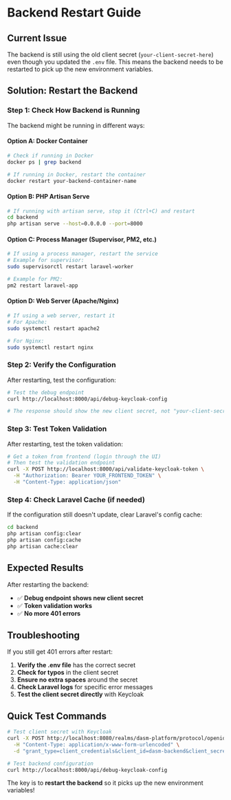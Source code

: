 # Backend Restart Guide

## Current Issue
The backend is still using the old client secret (`your-client-secret-here`) even though you updated the `.env` file. This means the backend needs to be restarted to pick up the new environment variables.

## Solution: Restart the Backend

### Step 1: Check How Backend is Running
The backend might be running in different ways:

#### **Option A: Docker Container**
```bash
# Check if running in Docker
docker ps | grep backend

# If running in Docker, restart the container
docker restart your-backend-container-name
```

#### **Option B: PHP Artisan Serve**
```bash
# If running with artisan serve, stop it (Ctrl+C) and restart
cd backend
php artisan serve --host=0.0.0.0 --port=8000
```

#### **Option C: Process Manager (Supervisor, PM2, etc.)**
```bash
# If using a process manager, restart the service
# Example for supervisor:
sudo supervisorctl restart laravel-worker

# Example for PM2:
pm2 restart laravel-app
```

#### **Option D: Web Server (Apache/Nginx)**
```bash
# If using a web server, restart it
# For Apache:
sudo systemctl restart apache2

# For Nginx:
sudo systemctl restart nginx
```

### Step 2: Verify the Configuration
After restarting, test the configuration:

```bash
# Test the debug endpoint
curl http://localhost:8000/api/debug-keycloak-config

# The response should show the new client secret, not "your-client-secret-here"
```

### Step 3: Test Token Validation
After restarting, test the token validation:

```bash
# Get a token from frontend (login through the UI)
# Then test the validation endpoint
curl -X POST http://localhost:8000/api/validate-keycloak-token \
  -H "Authorization: Bearer YOUR_FRONTEND_TOKEN" \
  -H "Content-Type: application/json"
```

### Step 4: Check Laravel Cache (if needed)
If the configuration still doesn't update, clear Laravel's config cache:

```bash
cd backend
php artisan config:clear
php artisan config:cache
php artisan cache:clear
```

## Expected Results
After restarting the backend:
- ✅ **Debug endpoint shows new client secret**
- ✅ **Token validation works**
- ✅ **No more 401 errors**

## Troubleshooting
If you still get 401 errors after restart:

1. **Verify the .env file** has the correct secret
2. **Check for typos** in the client secret
3. **Ensure no extra spaces** around the secret
4. **Check Laravel logs** for specific error messages
5. **Test the client secret directly** with Keycloak

## Quick Test Commands
```bash
# Test client secret with Keycloak
curl -X POST http://localhost:8080/realms/dasm-platform/protocol/openid-connect/token \
  -H "Content-Type: application/x-www-form-urlencoded" \
  -d "grant_type=client_credentials&client_id=dasm-backend&client_secret=89YPkROWWw36k9CSq8A4t29YkSE2heL6"

# Test backend configuration
curl http://localhost:8000/api/debug-keycloak-config
```

The key is to **restart the backend** so it picks up the new environment variables!
